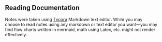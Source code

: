 Reading Documentation
---

Notes were taken using [Typora](https://typora.io/) Markdown text editor. While you may choose to read notes using any markdown or text editor you want—you may find flow charts written in mermaid, math using Latex, etc. might not render effectively.


